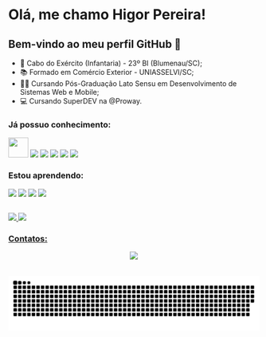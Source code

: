 # Olá, me chamo Higor Pereira! 

## Bem-vindo ao meu perfil GitHub 👋

- 💪 Cabo do Exército (Infantaria) - 23º BI (Blumenau/SC);
- 📚 Formado em Comércio Exterior - UNIASSELVI/SC;
- 👩‍💻 Cursando Pós-Graduação Lato Sensu em Desenvolvimento de Sistemas Web e Mobile;
- 💻 Cursando SuperDEV na @Proway.

### Já possuo conhecimento:

<img src="https://cdn.jsdelivr.net/gh/devicons/devicon/icons/git/git-original.svg" width="40" height="40"/> <img src="https://cdn.jsdelivr.net/gh/devicons/devicon/icons/html5/html5-original.svg" width="40" heigth="40"/> <img src="https://cdn.jsdelivr.net/gh/devicons/devicon/icons/css3/css3-original.svg" width="40" heigth="40"/> <img src="https://cdn.jsdelivr.net/gh/devicons/devicon/icons/javascript/javascript-original.svg" width="40" heigth="40"/> <img src="https://cdn.jsdelivr.net/gh/devicons/devicon/icons/nodejs/nodejs-original.svg" width="40" heigth="40"/> <img src="https://cdn.jsdelivr.net/gh/devicons/devicon/icons/typescript/typescript-original.svg" width="40" heigth="40"/>

### Estou aprendendo:

<img src="https://cdn.jsdelivr.net/gh/devicons/devicon/icons/react/react-original.svg" width="40" heigth="40"/> <img src="https://cdn.jsdelivr.net/gh/devicons/devicon/icons/csharp/csharp-original.svg" width="40" heigth="40"/> <img src="https://cdn.jsdelivr.net/gh/devicons/devicon/icons/mysql/mysql-plain-wordmark.svg" width="40" heigth="40"/> <img src="https://cdn.jsdelivr.net/gh/devicons/devicon/icons/java/java-original-wordmark.svg" width="40" heigth="40"/>

##

<div>
<a href="https://github.com/HigorLP">
<img height="130em" src="https://github-readme-stats.vercel.app/api?username=HigorLP&show_icons=true&theme=dark&include_all_commits=true&count_private=true"/>
<img height="130em" src="https://github-readme-stats.vercel.app/api/top-langs/?username=HigorLP&layout=compact&langs_count=7&theme=dark"/>
</div>
   
### Contatos:
<div align="center"> 
  <a href="https://www.linkedin.com/in/dev-higor-pereira" target="_blank"><img src="https://img.shields.io/badge/-LinkedIn-%230077B5?style=for-the-badge&logo=linkedin&logoColor=white" target="_blank"></a> 
</div>

##
  ![Snake animation](https://github.com/HigorLP/HigorLP/blob/output/github-contribution-grid-snake.svg)
